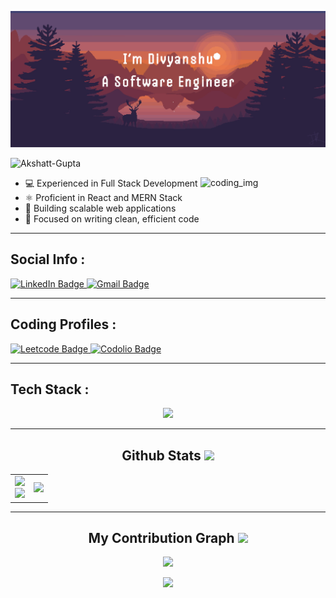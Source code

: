 <p align="center">
 
<img src="https://raw.githubusercontent.com/divyanshu-dj/divyanshu-dj/main/image/ReadmeImage.png" />
</p align="center">

 <p align="left"> 
 <img src="https://komarev.com/ghpvc/?username=Akshatt-Gupta&label=Profile%20views&color=0e75b6&style=flat" alt="Akshatt-Gupta" /> 
 </p>

<div>
  <img align="right" alt="coding_img" width="200" src="https://media.giphy.com/media/du3J3cXyzhj75IOgvA/giphy.gif" />

  - 💻 Experienced in Full Stack Development  
  - ⚛️ Proficient in React and MERN Stack  
  - 🚀 Building scalable web applications  
  - 🎯 Focused on writing clean, efficient code  
</div>


---

<h2>Social Info :</h2>
<div id="badges">
    <a href="https://www.linkedin.com/in/akshatt-guptta/">
    <img src="https://img.shields.io/badge/LinkedIn-blue?style=for-the-badge&logo=linkedin&logoColor=white" alt="LinkedIn Badge"/>
    </a>
    <a href="mailto:akshatg942@gmail.com">
    <img src="https://img.shields.io/badge/Gmail-D14836?style=for-the-badge&logo=gmail&logoColor=white" alt="Gmail Badge"/>
    </a>
</div>

---
<h2>Coding Profiles :</h2>
<div id="badges">
    <a href="https://leetcode.com/u/Akshatg9009/">
    <img src="https://img.shields.io/badge/-LeetCode-FFA116?style=for-the-badge&logo=LeetCode&logoColor=black" alt="Leetcode Badge"/>
    </a>
    <a href="https://codolio.com/profile/RcMN0Ad7">
    <img src="https://img.shields.io/badge/Codolio-0A66C2?style=for-the-badge&logo=codolio&logoColor=white" alt="Codolio Badge"/>
    </a>
</div>

---

<h2>Tech Stack :</h2>
<p align="center"> 
  <img src="https://skillicons.dev/icons?i=html,css,js,ts,react,tailwind,cpp,c,python,fastapi,nodejs,express,mongodb,docker,aws,git&perline=6">
</p>

---


<h2 align="center">
  Github Stats <img src="https://media.giphy.com/media/VgCDAzcKvsR6OM0uWg/giphy.gif" width="50">
</h2>

<table align="center">
  <tr>
    <td>
      <img width="350" src="https://github-readme-stats.vercel.app/api?username=Akshatt-Gupta&show_icons=true&theme=radical&line_height=27" />
      <br/>
      <a href="https://git.io/streak-stats"><img src="https://streak-stats.demolab.com?user=divyanshu-dj&theme=dark" /></a>
    </td>
    <td>
      <img height="300" src="https://github-readme-stats.vercel.app/api/top-langs/?username=Akshatt-Gupta&hide=html,css,java,shaderlab,kotlin,hlsl&theme=radical" />
    </td>
  </tr>
</table>



---

<h2 align="center">
  My Contribution Graph <img src="https://media.giphy.com/media/xUA7aZeLE2e0P7Znz2/giphy.gif" width="50">
</h2>
<p align="center">
  <img width="830" src="https://github-readme-activity-graph.vercel.app/graph?username=Akshatt-Gupta&bg_color=21232a&color=a8eeff&line=61dafb&point=f0fcff&area=true&hide_border=false" />
</p>

<p align="center">
  <img src="https://capsule-render.vercel.app/api?type=waving&color=gradient&height=65&section=footer"/>
</p>
